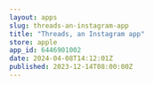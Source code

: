 ```yaml
---
layout: apps
slug: threads-an-instagram-app
title: "Threads, an Instagram app"
store: apple
app_id: 6446901002
date: 2024-04-08T14:12:01Z
published: 2023-12-14T08:00:00Z
---
```

